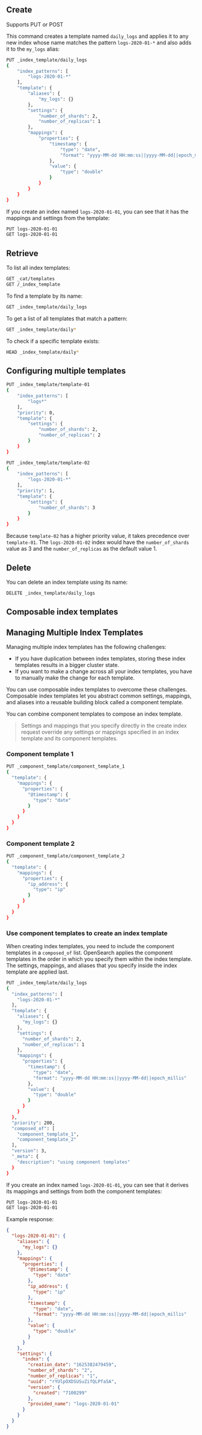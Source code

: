 ## Create 
Supports PUT or POST

This command creates a template named `daily_logs` and applies it to any new index whose name matches the pattern `logs-2020-01-*` and also adds it to the `my_logs` alias:

```bash
PUT _index_template/daily_logs
{
    "index_patterns": [
        "logs-2020-01-*"
    ],
    "template": {
        "aliases": {
            "my_logs": {}
        },
        "settings": {
            "number_of_shards": 2,
            "number_of_replicas": 1
        },
        "mappings": {
            "properties": {
                "timestamp": {
                    "type": "date",
                    "format": "yyyy-MM-dd HH:mm:ss||yyyy-MM-dd||epoch_millis"
                },
                "value": {
                    "type": "double"
                }
            }
        }
    }
}
```

If you create an index named `logs-2020-01-01`, you can see that it has the mappings and settings from the template:

```bash
PUT logs-2020-01-01
GET logs-2020-01-01
```

## Retrieve

To list all index templates:

```bash
GET _cat/templates
GET /_index_template
```

To find a template by its name:

```bash
GET _index_template/daily_logs
```

To get a list of all templates that match a pattern:

```bash
GET _index_template/daily*
```

To check if a specific template exists:

```bash
HEAD _index_template/daily*
```

## Configuring multiple templates

```bash
PUT _index_template/template-01
{
    "index_patterns": [
        "logs*"
    ],
    "priority": 0,
    "template": {
        "settings": {
            "number_of_shards": 2,
            "number_of_replicas": 2
        }
    }
}
```

```bash
PUT _index_template/template-02
{
    "index_patterns": [
        "logs-2020-01-*"
    ],
    "priority": 1,
    "template": {
        "settings": {
            "number_of_shards": 3
        }
    }
}
```

Because `template-02` has a higher priority value, it takes precedence over `template-01`. The `logs-2020-01-02` index would have the `number_of_shards` value as 3 and the `number_of_replicas` as the default value 1.

## Delete

You can delete an index template using its name:

```bash
DELETE _index_template/daily_logs
```

## Composable index templates

## Managing Multiple Index Templates

Managing multiple index templates has the following challenges:

- If you have duplication between index templates, storing these index templates results in a bigger cluster state.
- If you want to make a change across all your index templates, you have to manually make the change for each template.

You can use composable index templates to overcome these challenges. Composable index templates let you abstract common settings, mappings, and aliases into a reusable building block called a component template.

You can combine component templates to compose an index template.

> Settings and mappings that you specify directly in the create index request override any settings or mappings specified in an index template and its component templates.

### Component template 1

```bash
PUT _component_template/component_template_1
{
  "template": {
    "mappings": {
      "properties": {
        "@timestamp": {
          "type": "date"
        }
      }
    }
  }
}
```

### Component template 2

```bash
PUT _component_template/component_template_2
{
  "template": {
    "mappings": {
      "properties": {
        "ip_address": {
          "type": "ip"
        }
      }
    }
  }
}
```

### Use component templates to create an index template

When creating index templates, you need to include the component templates in a `composed_of` list. OpenSearch applies the component templates in the order in which you specify them within the index template. The settings, mappings, and aliases that you specify inside the index template are applied last.

```bash
PUT _index_template/daily_logs
{
  "index_patterns": [
    "logs-2020-01-*"
  ],
  "template": {
    "aliases": {
      "my_logs": {}
    },
    "settings": {
      "number_of_shards": 2,
      "number_of_replicas": 1
    },
    "mappings": {
      "properties": {
        "timestamp": {
          "type": "date",
          "format": "yyyy-MM-dd HH:mm:ss||yyyy-MM-dd||epoch_millis"
        },
        "value": {
          "type": "double"
        }
      }
    }
  },
  "priority": 200,
  "composed_of": [
    "component_template_1",
    "component_template_2"
  ],
  "version": 3,
  "_meta": {
    "description": "using component templates"
  }
}
```

If you create an index named `logs-2020-01-01`, you can see that it derives its mappings and settings from both the component templates:

```bash
PUT logs-2020-01-01
GET logs-2020-01-01
```

Example response:

```json
{
  "logs-2020-01-01": {
    "aliases": {
      "my_logs": {}
    },
    "mappings": {
      "properties": {
        "@timestamp": {
          "type": "date"
        },
        "ip_address": {
          "type": "ip"
        },
        "timestamp": {
          "type": "date",
          "format": "yyyy-MM-dd HH:mm:ss||yyyy-MM-dd||epoch_millis"
        },
        "value": {
          "type": "double"
        }
      }
    },
    "settings": {
      "index": {
        "creation_date": "1625382479459",
        "number_of_shards": "2",
        "number_of_replicas": "1",
        "uuid": "rYUlpOXDSUSuZifQLPfa5A",
        "version": {
          "created": "7100299"
        },
        "provided_name": "logs-2020-01-01"
      }
    }
  }
}
```